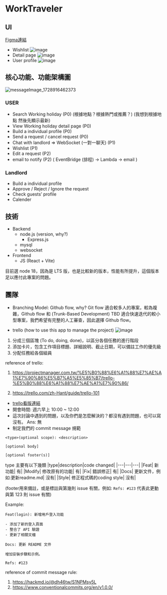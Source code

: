 # WorkTraveler

## UI
[Figma連結](
https://www.figma.com/design/BRLB2bxOBLbJ1AI86V0Vo5/Untitled?node-id=1-512&t=uwV8F5E5Uip877pd-1)
- Wishlist
![image](https://hackmd.io/_uploads/H1Ek6ic1yx.png)
- Detail page
![image](https://hackmd.io/_uploads/Hyc22o9yJg.png)
- User profile
![image](https://hackmd.io/_uploads/rkaphj9k1e.png)
## 核心功能、功能架構圖
![messageImage_1728916462373](https://hackmd.io/_uploads/H19D2jcJkx.jpg)
### USER
- Search Working holiday (P0) (根據地點？根據熱門或推薦？) (我想到根據地點 然後先顯示最新)
- View Working holiday detail page (P0)
- Build a individual profile (P0)
- Send a request / cancel request (P0)
- Chat with landlord => WebSocket (一對一聊天) (P1)
- Wishlist (P1)
- Edit a request (P2)
- email to notify (P2) ( EventBridge (排程) -> Lambda -> email )


### Landlord
- Build a individual profile
- Approve / Reject / Ignore the request
- Check guests’ profile
- Calender

## 技術

- Backend
  - node.js (version, why?) 
      - Express.js
  - mysql
  - websocket
- Frontend
  - JS (React + Vite)

目前選 node 18，因為是 LTS 版，也是比較新的版本，性能有所提升，這個版本足以應付此專案的問題。

## 團隊
- Branching Model: Github flow, why?
Git flow 適合較多人的專案，較為複雜，Github flow 和 (Trunk-Based Development) TBD 適合快速迭代的較小型專案，我們希望有完整的人工審查，因此選擇 Github flow。

- trello (how to use this app to manage the project)
![image](https://hackmd.io/_uploads/BJ87dH51Je.png)  
1. 分成三個區塊 (To do, doing, done)，以區分各個任務的進行階段  
2. 添加卡片，包含工作項目標題、詳細說明、截止日期，可以備註工作的優先級  
3. 分配任務給各個組員

reference of trello:
1. https://projectmanager.com.tw/%E5%B0%88%E6%A1%88%E7%AE%A1%E7%90%86%E5%B7%A5%E5%85%B7/trello-%E5%B0%88%E6%A1%88%E7%AE%A1%E7%90%86/

2. https://trello.com/zh-Hant/guide/trello-101
- [trello看版連結](
https://trello.com/b/T7JRT0On/%E6%88%91%E7%9A%84-trello-%E7%9C%8B%E6%9D%BF)
- 開會時間: 週六早上 10:00 ~ 12:00
- 這次討論中遇到的問題，以及你們是怎麼解決的？都沒有遇到問題，也可以寫沒有。 Ans: 無
- 制定我們的 commit message 規範
```
<type>(optional scope): <description>

[optional body]

[optional footer(s)] 
```
type 主要有以下幾類
|type|description|code changed|
|---|---|---|
|Feat|	新功能|	有|
|Modify|	修改原有的功能|	有|
|Fix|	錯誤修正|	有|
|Docs|	更新文件，例如:更新readme.md|	沒有|
|Style|	修正程式碼的coding style|	沒有|

(footer用來備註，或是標註與第幾則 issue 有關，例如: `Refs: #123` 代表此更動與第 123 則 issue 有關)

Example: 
```
Feat(login): 新增用戶登入功能

- 添加了新的登入頁面
- 整合了 API 驗證
- 更新了相關文檔
```
```
Docs: 更新 README 文件

增加安裝步驟和示例。

Refs: #123
```

reference of commit message rule:   
1. https://hackmd.io/@dh46tw/S1NPMsy5L
2. https://www.conventionalcommits.org/en/v1.0.0/
